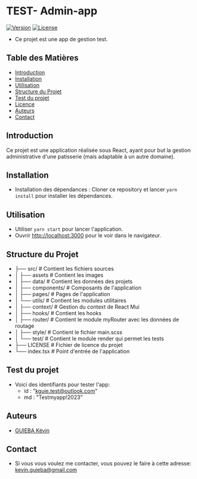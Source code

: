 # TEST- Admin-app #

[![Version](https://img.shields.io/badge/version-1.0-blue.svg)](https://github.com/Kguie/my-e-portfolio)
[![License](https://img.shields.io/badge/license-MIT-green.svg)](https://opensource.org/licenses/MIT)

- Ce projet est une app de gestion test.

## Table des Matières

- [Introduction](#introduction)
- [Installation](#installation)
- [Utilisation](#utilisation)
- [Structure du Projet](#structure-du-projet)
- [Test du projet](#test-du-projet)
- [Licence](#licence)
- [Auteurs](#auteurs)
- [Contact](#contact)


## Introduction

Ce projet est une application réalisée sous React, ayant pour but la gestion administrative d'une patisserie (mais adaptable à un autre domaine).



## Installation

- Installation des dépendances : Cloner ce repository et lancer `yarn install` pour installer les dépendances.

## Utilisation

- Utiliser  `yarn start` pour lancer l'application.
- Ouvrir [http://localhost:3000](http://localhost:3000) pour le  voir dans le navigateur.


## Structure du Projet

-   ├── src/                    # Contient les fichiers sources
-   │   ├── assets              # Contient les images 
-   │   ├── data/               # Contient les données des projets  
-   │   ├── components/         # Composants de l'application
-   │   ├── pages/              # Pages de l'application
-   │   └── utils/              # Contient les modules utilitaires
-   │       ├── context/        # Gestion du context de React Mui
-   │       ├── hooks/          # Contient les hooks
-   │       ├── router/         # Contient le module myRouter avec les données de routage
-   │       ├── style/          # Contient le fichier main.scss 
-   │       └── test/           # Contient le module render qui permet les tests
-   ├── LICENSE                 # Fichier de licence du projet
-   └── index.tsx               # Point d'entrée de l'application


## Test du projet

- Voici des identifiants pour tester l'app:
    - id : "kguie.test@outlook.com"
    - md : "Testmyapp!2023"



## Auteurs

- [GUIEBA Kévin](https://github.com/Kguie/)

## Contact

- Si vous vous voulez me contacter, vous pouvez le faire à cette adresse: kevin.guieba@gmail.com



    



